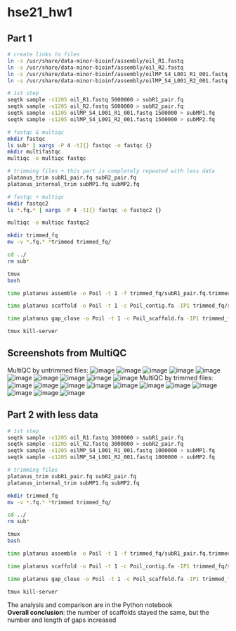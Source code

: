 # hse21_hw1
## Part 1
```bash
# create links to files
ln -s /usr/share/data-minor-bioinf/assembly/oil_R1.fastq
ln -s /usr/share/data-minor-bioinf/assembly/oil_R2.fastq
ln -s /usr/share/data-minor-bioinf/assembly/oilMP_S4_L001_R1_001.fastq
ln -s /usr/share/data-minor-bioinf/assembly/oilMP_S4_L001_R2_001.fastq

# 1st step
seqtk sample -s1205 oil_R1.fastq 5000000 > subR1_pair.fq
seqtk sample -s1205 oil_R2.fastq 5000000 > subR2_pair.fq
seqtk sample -s1205 oilMP_S4_L001_R1_001.fastq 1500000 > subMP1.fq
seqtk sample -s1205 oilMP_S4_L001_R2_001.fastq 1500000 > subMP2.fq

# fastqc & multiqc
mkdir fastqc
ls sub* | xargs -P 4 -tI{} fastqc -o fastqc {}
mkdir multifastqc 
multiqc -o multiqc fastqc

# trimming files + this part is completely repeated with less data 
platanus_trim subR1_pair.fq subR2_pair.fq
platanus_internal_trim subMP1.fq subMP2.fq

# fastqc + multiqc
mkdir fastqc2
ls *.fq.* | xargs -P 4 -tI{} fastqc -o fastqc2 {}

multiqc -o multiqc fastqc2

mkdir trimmed_fq
mv -v *.fq.* *trimmed trimmed_fq/

cd ../
rm sub*

tmux
bash 

time platanus assemble -o Poil -t 1 -f trimmed_fq/subR1_pair.fq.trimmed trimmed_fq/subR2_pair.fq.trimmed

time platanus scaffold -o Poil -t 1 -c Poil_contig.fa -IP1 trimmed_fq/subR1_pair.fq.trimmed trimmed_fq/subR2_pair.fq.trimmed -OP2 trimmed_fq/subMP1.fq.int_trimmed trimmed_fq/subMP2.fq.int_trimmed 2> scaffold.log

time platanus gap_close -o Poil -t 1 -c Poil_scaffold.fa -IP1 trimmed_fq/subR1_pair.fq.trimmed trimmed_fq/subR2_pair.fq.trimmed -OP2 trimmed_fq/subMP1.fq.int_trimmed trimmed_fq/subMP2.fq.int_trimmed 2>gapclose.log

tmux kill-server
```
## Screenshots from MultiQC
MultiQC by untrimmed files:
![image](https://user-images.githubusercontent.com/55647212/138617688-59fd53bc-a5f9-4241-9c4c-07accd5cdb9f.png)
![image](https://user-images.githubusercontent.com/55647212/138617743-dc80d06a-3751-4f75-bc5d-35a96279f156.png)
![image](https://user-images.githubusercontent.com/55647212/138617757-f6221fe4-2779-491a-95c5-240ae63d4000.png)
![image](https://user-images.githubusercontent.com/55647212/138617810-8bb7dc78-0007-4bd7-b503-81ab2fc9f2af.png)
![image](https://user-images.githubusercontent.com/55647212/138617832-a84e23b4-fff2-4314-a025-96333f4fb72d.png)
![image](https://user-images.githubusercontent.com/55647212/138617859-6478f4c8-a0fa-4c5c-a77d-787eb546db0d.png)
![image](https://user-images.githubusercontent.com/55647212/138617885-72248583-1c59-4c29-8ef0-acbe8eed1848.png)
![image](https://user-images.githubusercontent.com/55647212/138617915-832b237e-2a16-442e-ad23-5c25d068419e.png)
![image](https://user-images.githubusercontent.com/55647212/138617946-b10e19d9-6b13-4822-8d9a-e54c5aac6884.png)
![image](https://user-images.githubusercontent.com/55647212/138617979-444ee547-d8ca-4448-b619-a70e86d36cc1.png)
MultiQC by trimmed files:
![image](https://user-images.githubusercontent.com/55647212/138618013-3568573b-c2f1-46f1-bd27-05b0cdf8d51f.png)
![image](https://user-images.githubusercontent.com/55647212/138618034-f6ea4d89-3aa9-48b9-9fc5-c9ea30f3a480.png)
![image](https://user-images.githubusercontent.com/55647212/138618092-19175553-bd65-4a96-8f20-d308456d16f1.png)
![image](https://user-images.githubusercontent.com/55647212/138618132-1684166a-1163-4a91-bcfa-df9e1a2d6d37.png)
![image](https://user-images.githubusercontent.com/55647212/138618156-443d7648-9bfe-451d-b05d-bb1f19cb957c.png)
![image](https://user-images.githubusercontent.com/55647212/138618175-68c14097-6297-40de-bcf5-549f7e9acfd3.png)
![image](https://user-images.githubusercontent.com/55647212/138618210-bd66fbb9-c2e9-4d9f-86ed-0e4aa291aadf.png)
![image](https://user-images.githubusercontent.com/55647212/138617447-49024835-23fa-4c80-8661-421c3da946af.png)
![image](https://user-images.githubusercontent.com/55647212/138617458-06f5cc29-523f-489c-9291-ebc5485917a6.png)
![image](https://user-images.githubusercontent.com/55647212/138617460-d5027f37-cc5b-49ff-8c3a-aebd8a70e189.png)
![image](https://user-images.githubusercontent.com/55647212/138617462-0f426c60-fcb3-49dd-ae85-7afa020d2812.png)

## Part 2 with less data
```bash
# 1st step
seqtk sample -s1205 oil_R1.fastq 3000000 > subR1_pair.fq
seqtk sample -s1205 oil_R2.fastq 3000000 > subR2_pair.fq
seqtk sample -s1205 oilMP_S4_L001_R1_001.fastq 1000000 > subMP1.fq
seqtk sample -s1205 oilMP_S4_L001_R2_001.fastq 1000000 > subMP2.fq

# trimming files 
platanus_trim subR1_pair.fq subR2_pair.fq
platanus_internal_trim subMP1.fq subMP2.fq

mkdir trimmed_fq
mv -v *.fq.* *trimmed trimmed_fq/

cd ../
rm sub*

tmux
bash 

time platanus assemble -o Poil -t 1 -f trimmed_fq/subR1_pair.fq.trimmed trimmed_fq/subR2_pair.fq.trimmed

time platanus scaffold -o Poil -t 1 -c Poil_contig.fa -IP1 trimmed_fq/subR1_pair.fq.trimmed trimmed_fq/subR2_pair.fq.trimmed -OP2 trimmed_fq/subMP1.fq.int_trimmed trimmed_fq/subMP2.fq.int_trimmed 2> scaffold.log

time platanus gap_close -o Poil -t 1 -c Poil_scaffold.fa -IP1 trimmed_fq/subR1_pair.fq.trimmed trimmed_fq/subR2_pair.fq.trimmed -OP2 trimmed_fq/subMP1.fq.int_trimmed trimmed_fq/subMP2.fq.int_trimmed 2>gapclose.log

tmux kill-server
```
The analysis and comparison are in the Python notebook \
**Overall conclusion**: the number of scaffolds stayed the same, but the number and length of gaps increased
